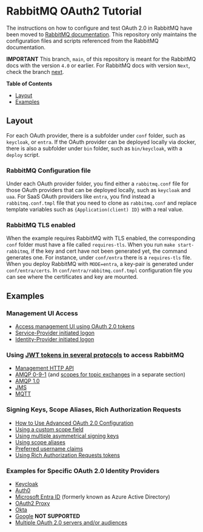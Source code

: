 # RabbitMQ OAuth2 Tutorial

The instructions on how to configure and test OAuth 2.0 in RabbitMQ have been moved to [RabbitMQ documentation](https://www.rabbitmq.com/docs/next/oauth2-examples). This repository only maintains the configuration files and scripts referenced from the RabbitMQ documentation.

**IMPORTANT**
This branch, `main`, of this repository is meant for the RabbitMQ docs with the version `4.0` or earlier.
For RabbitMQ docs with version `Next`, check the branch [next](https://github.com/rabbitmq/rabbitmq-oauth2-tutorial/tree/next).


**Table of Contents**

* [Layout](#layout)
* [Examples](#examples)

## Layout

For each OAuth provider, there is a subfolder under `conf` folder, such as `keycloak`,
or `entra`. If the OAuth provider can be deployed locally via docker, there is also a subfolder under `bin` folder, such as `bin/keycloak`, with a `deploy` script.

### RabbitMQ Configuration file

Under each OAuth provider folder, you find either a `rabbitmq.conf` file for those OAuth providers that can be deployed locally, such as `keycloak` and `uaa`. For SaaS OAuth providers like `entra`, you find instead a `rabbitmq.conf.tmpl` file that you need to clone as `rabbitmq.conf` and replace template variables such as `{Application(client) ID}` with a real value.

### RabbitMQ TLS enabled

When the example requires RabbitMQ with TLS enabled, the corresponding `conf` folder must have a file called `requires-tls`. When you run `make start-rabbitmq`, if the key and cert have not been generated yet, the command generates one. For instance, under `conf/entra` there is a `requires-tls` file. When you deploy RabbitMQ with `MODE=entra`, a key-pair is generated under `conf/entra/certs`. In `conf/entra/rabbitmq.conf.tmpl` configuration file you can see where the certificates and key are mounted.

## Examples

### Management UI Access

* [Access management UI using OAuth 2.0 tokens](https://www.rabbitmq.com/docs/next/oauth2-examples#access-management-ui)
* [Service-Provider initiated logon](https://www.rabbitmq.com/docs/next/oauth2-examples#service-provider-initiated-logon)
* [Identity-Provider initiated logon](https://www.rabbitmq.com/docs/next/oauth2-examples#identity-provider-initiated-logon)

### Using [JWT tokens in several protocols](#access-other-protocols) to access RabbitMQ

* [Management HTTP API](https://www.rabbitmq.com/docs/next/oauth2-examples#management-http-api)
* [AMQP 0-9-1](https://www.rabbitmq.com/docs/next/oauth2-examples#amqp-protocol) (and [scopes for topic exchanges](https://www.rabbitmq.com/docs/next/oauth2-examples#using-topic-exchanges) in a separate section)
* [AMQP 1.0](https://www.rabbitmq.com/docs/next/oauth2-examples#amqp10-protocol)
* [JMS](https://www.rabbitmq.com/docs/next/oauth2-examples#jms-clients)
* [MQTT](https://www.rabbitmq.com/docs/next/oauth2-examples#mqtt-protocol)

### Signing Keys, Scope Aliases, Rich Authorization Requests

* [How to Use Advanced OAuth 2.0 Configuration](https://www.rabbitmq.com/docs/next/oauth2-examples#advanced-configuration)
* [Using a custom scope field](https://www.rabbitmq.com/docs/next/oauth2-examples#using-custom-scope-field)
* [Using multiple asymmetrical signing keys](https://www.rabbitmq.com/docs/next/oauth2-examples#using-multiple-asymmetrical-signing-keys)
* [Using scope aliases](https://www.rabbitmq.com/docs/next/oauth2-examples#using-scope-aliases)
* [Preferred username claims](https://www.rabbitmq.com/docs/next/oauth2-examples#preferred-username-claims)
* [Using Rich Authorization Requests tokens](https://www.rabbitmq.com/docs/next/oauth2-examples#use-rar-tokens)

### Examples for Specific OAuth 2.0 Identity Providers

 * [Keycloak](https://www.rabbitmq.com/docs/next/oauth2-examples-keycloak)
 * [Auth0](https://www.rabbitmq.com/oauth2-examples-auth0)
 * [Microsoft Entra ID](https://www.rabbitmq.com/docs/next/oauth2-examples-entra-id) (formerly known as Azure Active Directory)
 * [OAuth2 Proxy](https://www.rabbitmq.com/docs/next/oauth2-examples-proxy)
 * [Okta](https://www.rabbitmq.com/docs/next/oauth2-examples-okta)
 * [Google](https://www.rabbitmq.com/docs/next/oauth2-examples-google)  **NOT SUPPORTED**
 * [Multiple OAuth 2.0 servers and/or audiences](https://www.rabbitmq.com/docs/next/oauth2-examples-multiresource)
